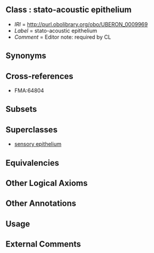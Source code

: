 
## Class : stato-acoustic epithelium

 * *IRI* = http://purl.obolibrary.org/obo/UBERON_0009969
 * *Label* = stato-acoustic epithelium
 * *Comment* = Editor note: required by CL

## Synonyms


## Cross-references

 * FMA:64804

## Subsets


## Superclasses

 * [sensory epithelium](../../UBERON/34/UBERON_0006934.md)

## Equivalencies


## Other Logical Axioms


## Other Annotations


## Usage


## External Comments

